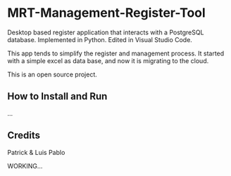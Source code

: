 # MRT-Management-Register-Tool

Desktop based register application that interacts with a PostgreSQL database. Implemented in Python. Edited in Visual Studio Code.

This app tends to simplify the register and management process. It started with a simple excel as data base, and now it is migrating to the cloud.

This is an open source project. 

## How to Install and Run
...

## Credits
Patrick & Luis Pablo

WORKING...
